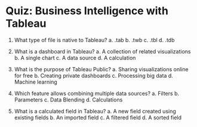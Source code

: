 # Quiz: Business Intelligence with Tableau

1. What type of file is native to Tableau?
   a. .tab
   b. .twb
   c. .tbl
   d. .tdb

2. What is a dashboard in Tableau?
   a. A collection of related visualizations
   b. A single chart
   c. A data source
   d. A calculation

3. What is the purpose of Tableau Public?
   a. Sharing visualizations online for free
   b. Creating private dashboards
   c. Processing big data
   d. Machine learning

4. Which feature allows combining multiple data sources?
   a. Filters
   b. Parameters
   c. Data Blending
   d. Calculations

5. What is a calculated field in Tableau?
   a. A new field created using existing fields
   b. An imported field
   c. A filtered field
   d. A sorted field
